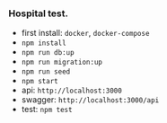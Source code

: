### Hospital test.
- first install: ```docker```, ```docker-compose```
- ```npm install```
- ```npm run db:up```
- ```npm run migration:up```
- ```npm run seed```
- ```npm start```
- api: ```http://localhost:3000```
- swagger: ```http://localhost:3000/api```
- test: ```npm test```